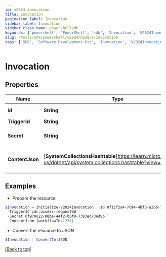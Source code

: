 ```yaml
---
id: v2024-invocation
title: Invocation
pagination_label: Invocation
sidebar_label: Invocation
sidebar_class_name: powershellsdk
keywords: ['powershell', 'PowerShell', 'sdk', 'Invocation', 'V2024Invocation']
slug: /tools/sdk/powershell/v2024/models/invocation
tags: ['SDK', 'Software Development Kit', 'Invocation', 'V2024Invocation']
---
```


# Invocation

## Properties

| Name | Type | Description | Notes |
| --- | --- | --- | --- |
| **Id** | **String** | Invocation ID | [optional] |
| **TriggerId** | **String** | Trigger ID | [optional] |
| **Secret** | **String** | Unique invocation secret. | [optional] |
| **ContentJson** | [**SystemCollectionsHashtable**]https://learn.microsoft.com/en-us/dotnet/api/system.collections.hashtable?view=net-9.0 | JSON map of invocation metadata. | [optional] |

## Examples

- Prepare the resource

```powershell
$Invocation = Initialize-V2024Invocation  -Id 0f11f2a4-7c94-4bf3-a2bd-742580fe3bde `
 -TriggerId idn:access-requested `
 -Secret 0f979022-08be-44f2-b6f9-7393ec73ed9b `
 -ContentJson {workflowId=1234}
```

- Convert the resource to JSON

```powershell
$Invocation | ConvertTo-JSON
```

[[Back to top]](#)
